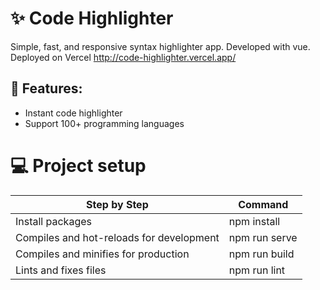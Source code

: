 # :sparkles: Code Highlighter
Simple, fast, and responsive syntax highlighter app. Developed with vue. Deployed on Vercel http://code-highlighter.vercel.app/

## :memo: Features:
* Instant code highlighter
* Support 100+ programming languages

# :computer: Project setup

| Step by Step                             | Command       |
|------------------------------------------|---------------|
| Install packages                         | npm install   |
| Compiles and hot-reloads for development | npm run serve |
| Compiles and minifies for production     | npm run build |
| Lints and fixes files                    | npm run lint  |
